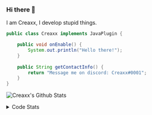 ### Hi there 👋

I am Creaxx, I develop stupid things. 

```java
public class Creaxx implements JavaPlugin {

    public void onEnable() {
        System.out.println("Hello there!");
    }
    
    public String getContactInfo() {
        return "Message me on discord: Creaxx#0001";
    }
}
```

![Creaxx's Github Stats](https://github-readme-stats.vercel.app/api?username=CreaxxOG&show_icons=true&theme=dark&count_private=true)

<details>
  <summary>Code Stats</summary>

<!--START_SECTION:waka-->
![Code Time](http://img.shields.io/badge/Code%20Time-793%20hrs%2035%20mins-blue)

![Lines of code](https://img.shields.io/badge/From%20Hello%20World%20I%27ve%20Written-70%20Thousand%20lines%20of%20code-blue)

**🐱 My GitHub Data** 

> 🏆 302 Contributions in the Year 2022
 > 
> 📦 226.8 kB Used in GitHub's Storage 
 > 
> 🚫 Not Opted to Hire
 > 
> 📜 3 Public Repositories 
 > 
> 🔑 2 Private Repositories  
 > 
**I'm a Night 🦉** 

```text
🌞 Morning    6 commits      █░░░░░░░░░░░░░░░░░░░░░░░░   4.41% 
🌆 Daytime    46 commits     ████████░░░░░░░░░░░░░░░░░   33.82% 
🌃 Evening    70 commits     ████████████░░░░░░░░░░░░░   51.47% 
🌙 Night      14 commits     ██░░░░░░░░░░░░░░░░░░░░░░░   10.29%

```
📅 **I'm Most Productive on Wednesday** 

```text
Monday       21 commits     ███░░░░░░░░░░░░░░░░░░░░░░   15.44% 
Tuesday      32 commits     ██████░░░░░░░░░░░░░░░░░░░   23.53% 
Wednesday    45 commits     ████████░░░░░░░░░░░░░░░░░   33.09% 
Thursday     6 commits      █░░░░░░░░░░░░░░░░░░░░░░░░   4.41% 
Friday       9 commits      █░░░░░░░░░░░░░░░░░░░░░░░░   6.62% 
Saturday     17 commits     ███░░░░░░░░░░░░░░░░░░░░░░   12.5% 
Sunday       6 commits      █░░░░░░░░░░░░░░░░░░░░░░░░   4.41%

```


📊 **This Week I Spent My Time On** 

```text
💬 Programming Languages: 
Java                     45 hrs 22 mins      ██████████████████████░░░   89.56% 
Kotlin                   4 hrs 12 mins       ██░░░░░░░░░░░░░░░░░░░░░░░   8.32% 
XML                      47 mins             ░░░░░░░░░░░░░░░░░░░░░░░░░   1.58% 
YAML                     11 mins             ░░░░░░░░░░░░░░░░░░░░░░░░░   0.39% 
Markdown                 1 min               ░░░░░░░░░░░░░░░░░░░░░░░░░   0.04%

🔥 Editors: 
IntelliJ                 50 hrs 5 mins       █████████████████████████   100.0%

```

**I Mostly Code in Java** 

```text
Java                     4 repos             ██████████████░░░░░░░░░░░   57.14% 
EJS                      1 repo              ███░░░░░░░░░░░░░░░░░░░░░░   14.29% 
Kotlin                   1 repo              ███░░░░░░░░░░░░░░░░░░░░░░   14.29% 
Python                   1 repo              ███░░░░░░░░░░░░░░░░░░░░░░   14.29%

```



 Last Updated on 19/08/2022 02:25:16 UTC
<!--END_SECTION:waka-->
</details>

